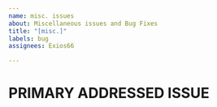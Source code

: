 ```yaml
---
name: misc. issues
about: Miscellaneous issues and Bug Fixes
title: "[misc.]"
labels: bug
assignees: Exios66

---
```


# PRIMARY ADDRESSED ISSUE
